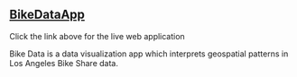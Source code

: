 ## [BikeDataApp](https://jsteckling56783.github.io/bike-data-mindsumo/)
Click the link above for the live web application

Bike Data is a data visualization app which interprets geospatial patterns in Los Angeles Bike Share data.
